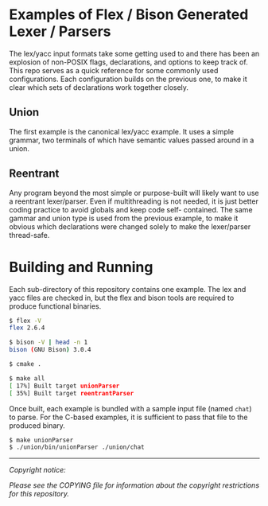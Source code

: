 Examples of Flex / Bison Generated Lexer / Parsers
==================================================

The lex/yacc input formats take some getting used to and there has been an explosion of non-POSIX flags, 
declarations, and options to keep track of. This repo serves as a quick reference for some commonly used
configurations. Each configuration builds on the previous one, to make it clear which sets of declarations
work together closely.

Union
-----

The first example is the canonical lex/yacc example. It uses a simple grammar, two terminals of which have
semantic values passed around in a union.

Reentrant
---------

Any program beyond the most simple or purpose-built will likely want to use a reentrant lexer/parser. Even
if multithreading is not needed, it is just better coding practice to avoid globals and keep code self-
contained. The same gammar and union type is used from the previous example, to make it obvious which
declarations were changed solely to make the lexer/parser thread-safe.

Building and Running
====================

Each sub-directory of this repository contains one example. The lex and yacc files are checked in, but the
flex and bison tools are required to produce functional binaries.

```bash
$ flex -V
flex 2.6.4

$ bison -V | head -n 1
bison (GNU Bison) 3.0.4

$ cmake .

$ make all
[ 17%] Built target unionParser
[ 35%] Built target reentrantParser
```

Once built, each example is bundled with a sample input file (named `chat`) to parse. For the C-based 
examples, it is sufficient to pass that file to the produced binary.

```bash
$ make unionParser
$ ./union/bin/unionParser ./union/chat
```

------

*Copyright notice:* 

*Please see the COPYING file for information about the copyright restrictions for this repository.*


